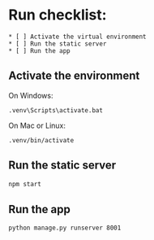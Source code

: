 # Run checklist:
    * [ ] Activate the virtual environment
    * [ ] Run the static server
    * [ ] Run the app

## Activate the environment
On Windows:
```shell
.venv\Scripts\activate.bat
```

On Mac or Linux:
```shell
.venv/bin/activate
```

## Run the static server
```bash
npm start
```
## Run the app
```bash
python manage.py runserver 8001
```
